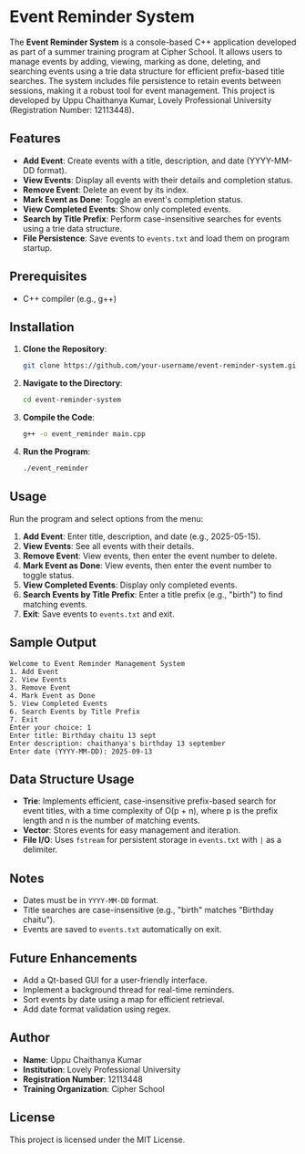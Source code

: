 # Event Reminder System

The **Event Reminder System** is a console-based C++ application developed as part of a summer training program at Cipher School. It allows users to manage events by adding, viewing, marking as done, deleting, and searching events using a trie data structure for efficient prefix-based title searches. The system includes file persistence to retain events between sessions, making it a robust tool for event management. This project is developed by Uppu Chaithanya Kumar, Lovely Professional University (Registration Number: 12113448).

## Features
- **Add Event**: Create events with a title, description, and date (YYYY-MM-DD format).
- **View Events**: Display all events with their details and completion status.
- **Remove Event**: Delete an event by its index.
- **Mark Event as Done**: Toggle an event's completion status.
- **View Completed Events**: Show only completed events.
- **Search by Title Prefix**: Perform case-insensitive searches for events using a trie data structure.
- **File Persistence**: Save events to `events.txt` and load them on program startup.

## Prerequisites
- C++ compiler (e.g., g++)

## Installation
1. **Clone the Repository**:
   ```bash
   git clone https://github.com/your-username/event-reminder-system.git
   ```
2. **Navigate to the Directory**:
   ```bash
   cd event-reminder-system
   ```
3. **Compile the Code**:
   ```bash
   g++ -o event_reminder main.cpp
   ```
4. **Run the Program**:
   ```bash
   ./event_reminder
   ```

## Usage
Run the program and select options from the menu:
1. **Add Event**: Enter title, description, and date (e.g., 2025-05-15).
2. **View Events**: See all events with their details.
3. **Remove Event**: View events, then enter the event number to delete.
4. **Mark Event as Done**: View events, then enter the event number to toggle status.
5. **View Completed Events**: Display only completed events.
6. **Search Events by Title Prefix**: Enter a title prefix (e.g., "birth") to find matching events.
7. **Exit**: Save events to `events.txt` and exit.

## Sample Output
```
Welcome to Event Reminder Management System
1. Add Event
2. View Events
3. Remove Event
4. Mark Event as Done
5. View Completed Events
6. Search Events by Title Prefix
7. Exit
Enter your choice: 1
Enter title: Birthday chaitu 13 sept
Enter description: chaithanya's birthday 13 september
Enter date (YYYY-MM-DD): 2025-09-13
```

## Data Structure Usage
- **Trie**: Implements efficient, case-insensitive prefix-based search for event titles, with a time complexity of O(p + n), where p is the prefix length and n is the number of matching events.
- **Vector**: Stores events for easy management and iteration.
- **File I/O**: Uses `fstream` for persistent storage in `events.txt` with `|` as a delimiter.

## Notes
- Dates must be in `YYYY-MM-DD` format.
- Title searches are case-insensitive (e.g., "birth" matches "Birthday chaitu").
- Events are saved to `events.txt` automatically on exit.

## Future Enhancements
- Add a Qt-based GUI for a user-friendly interface.
- Implement a background thread for real-time reminders.
- Sort events by date using a map for efficient retrieval.
- Add date format validation using regex.

## Author
- **Name**: Uppu Chaithanya Kumar
- **Institution**: Lovely Professional University
- **Registration Number**: 12113448
- **Training Organization**: Cipher School

## License
This project is licensed under the MIT License.
